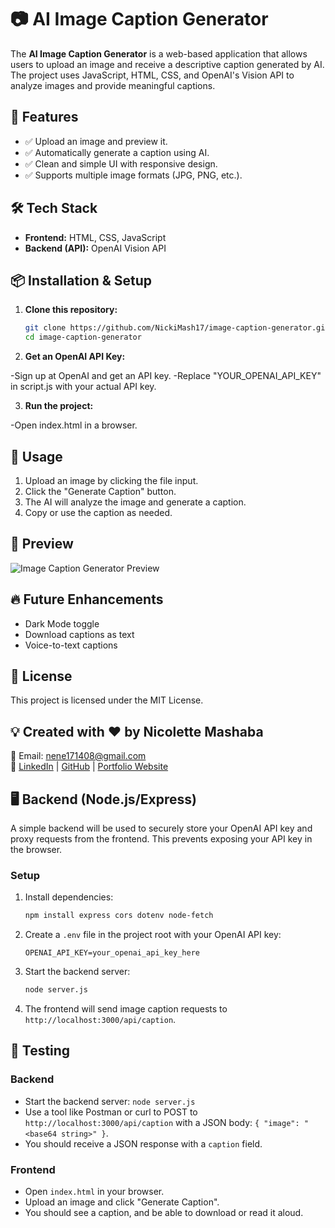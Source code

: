 # 📷 AI Image Caption Generator

The **AI Image Caption Generator** is a web-based application that allows users to upload an image and receive a descriptive caption generated by AI. The project uses JavaScript, HTML, CSS, and OpenAI's Vision API to analyze images and provide meaningful captions.

## 🚀 Features
- ✅ Upload an image and preview it.
- ✅ Automatically generate a caption using AI.
- ✅ Clean and simple UI with responsive design.
- ✅ Supports multiple image formats (JPG, PNG, etc.).

## 🛠️ Tech Stack
- **Frontend:** HTML, CSS, JavaScript
- **Backend (API):** OpenAI Vision API

## 📦 Installation & Setup
1. **Clone this repository:**
   ```bash
   git clone https://github.com/NickiMash17/image-caption-generator.git
   cd image-caption-generator
   
2. **Get an OpenAI API Key:**

-Sign up at OpenAI and get an API key.
-Replace "YOUR_OPENAI_API_KEY" in script.js with your actual API key.

3. **Run the project:**

-Open index.html in a browser.

## 📌 Usage
1. Upload an image by clicking the file input.
2. Click the "Generate Caption" button.
3. The AI will analyze the image and generate a caption.
4. Copy or use the caption as needed.

## 🎨 Preview

![Image Caption Generator Preview](screenshot.jpeg)


## 🔥 Future Enhancements
- Dark Mode toggle
- Download captions as text
- Voice-to-text captions
  
## 📜 License
This project is licensed under the MIT License.

## 💡 Created with ❤️ by Nicolette Mashaba
📧 Email: [nene171408@gmail.com](nene171408@gmail.com)  
🔗 [LinkedIn](https://www.linkedin.com/in/nicolette-mashaba-b094a5221/) | [GitHub](https://github.com/NickiMash17) | [Portfolio Website](https://nicolettemashaba.vercel.app/) 

## 🖥️ Backend (Node.js/Express)
A simple backend will be used to securely store your OpenAI API key and proxy requests from the frontend. This prevents exposing your API key in the browser.

### Setup
1. Install dependencies:
   ```bash
   npm install express cors dotenv node-fetch
   ```
2. Create a `.env` file in the project root with your OpenAI API key:
   ```env
   OPENAI_API_KEY=your_openai_api_key_here
   ```
3. Start the backend server:
   ```bash
   node server.js
   ```
4. The frontend will send image caption requests to `http://localhost:3000/api/caption`. 

## 🧪 Testing

### Backend
- Start the backend server: `node server.js`
- Use a tool like Postman or curl to POST to `http://localhost:3000/api/caption` with a JSON body: `{ "image": "<base64 string>" }`.
- You should receive a JSON response with a `caption` field.

### Frontend
- Open `index.html` in your browser.
- Upload an image and click "Generate Caption".
- You should see a caption, and be able to download or read it aloud. 
